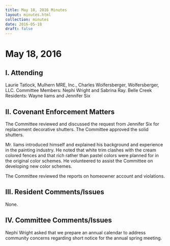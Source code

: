 ```yaml
---
title: May 18, 2016 Minutes
layout: minutes.html
collection: minutes
date: 2016-05-18
draft: false
---
```

# May 18, 2016

## I. Attending
Laurie Tatlock, Mulhern MRE, Inc., Charles Wolfersberger, Wolfersberger, LLC.  Committee Members: Nephi Wright and Sabrina Ray. Belle Creek Residents: Wayne Iiams and Jennifer Six

## II. Covenant Enforcement Matters
The Committee reviewed and discussed the request from Jennifer Six for replacement decorative shutters.  The Committee approved the solid shutters.

Mr. Iiams introduced himself and explained his background and experience in the painting industry.  He noted that white trim clashes with the cream colored fences and that rich rather than pastel colors were planned for in the original color schemes.  He volunteered to assist the Committee on developing new color schemes.  

The Committee reviewed the reports on homeowner account and violations.   

## III. Resident Comments/Issues
None.

## IV. Committee Comments/Issues
Nephi Wright asked that we prepare an annual calendar to address community concerns regarding short notice for the annual spring meeting.
